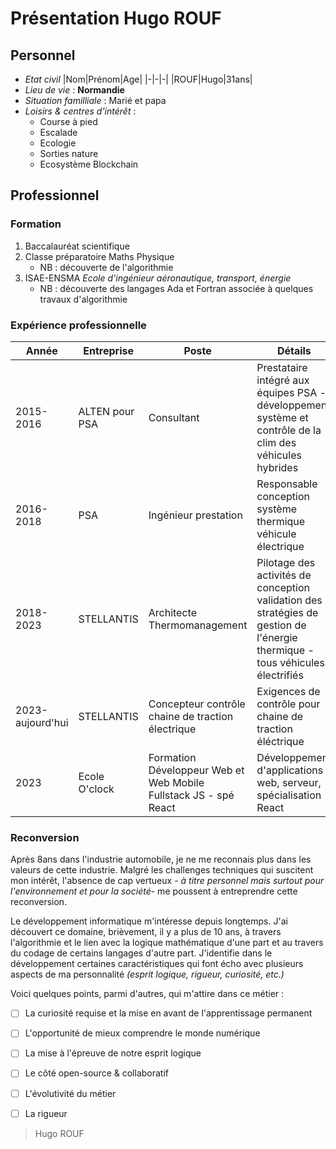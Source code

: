 # Présentation Hugo ROUF

## Personnel

- *Etat civil*
  |Nom|Prénom|Age|
  |-|-|-|
  |ROUF|Hugo|31ans|
- *Lieu de vie* : **Normandie**
- *Situation familliale* : Marié et papa
- *Loisirs & centres d'intérêt* :
  - Course à pied
  - Escalade
  - Ecologie
  - Sorties nature
  - Ecosystème Blockchain

## Professionnel

### Formation

1. Baccalauréat scientifique
2. Classe préparatoire Maths Physique
   - NB : découverte de l'algorithmie
3. ISAE-ENSMA *Ecole d'ingénieur aéronautique, transport, énergie*
   - NB : découverte des langages Ada et Fortran associée à quelques travaux d'algorithmie

### Expérience professionnelle

|Année|Entreprise|Poste|Détails|
|-|-|-|-|
|2015-2016|ALTEN pour PSA|Consultant|Prestataire intégré aux équipes PSA - développement système et contrôle de la clim des véhicules hybrides|
|2016-2018|PSA|Ingénieur prestation|Responsable conception système thermique véhicule électrique|
|2018-2023|STELLANTIS|Architecte Thermomanagement|Pilotage des activités de conception validation des stratégies de gestion de l'énergie thermique - tous véhicules électrifiés|
|2023-aujourd'hui|STELLANTIS|Concepteur contrôle chaine de traction électrique|Exigences de contrôle pour chaine de traction éléctrique|
|2023|Ecole O'clock|Formation Développeur Web et Web Mobile Fullstack JS - spé React| Développement d'applications web, serveur, spécialisation React|

### Reconversion

Après 8ans dans l'industrie automobile, je ne me reconnais plus dans les valeurs de cette industrie. Malgré les challenges techniques qui suscitent mon intérêt, l'absence de cap vertueux - *à titre personnel mais surtout pour l'environnement et pour la société*- me poussent à entreprendre cette reconversion.

Le développement informatique m'intéresse depuis longtemps. J'ai découvert ce domaine, brièvement, il y a plus de 10 ans, à travers l'algorithmie et le lien avec la logique mathématique d'une part et au travers du codage de certains langages d'autre part.
J'identifie dans le développement certaines caractéristiques qui font écho avec plusieurs aspects de ma personnalité *(esprit logique, rigueur, curiosité, etc.)*

Voici quelques points, parmi d'autres, qui m'attire dans ce métier :

- [ ] La curiosité requise et la mise en avant de l'apprentissage permanent
- [ ] L'opportunité de mieux comprendre le monde numérique
- [ ] La mise à l'épreuve de notre esprit logique
- [ ] Le côté open-source & collaboratif
- [ ] L'évolutivité du métier
- [ ] La rigueur


> Hugo ROUF
